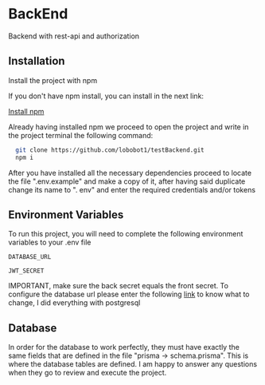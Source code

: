 
# BackEnd

Backend with rest-api and authorization


## Installation

Install the project with npm

If you don't have npm install, you can install in the next link:

[Install npm](https://nodejs.org/en/download)

Already having installed npm we proceed to open the project and write in the project terminal the following command:

```bash
  git clone https://github.com/lobobot1/testBackend.git
  npm i
```

After you have installed all the necessary dependencies proceed to locate the file ".env.example" and make a copy of it, after having said duplicate change its name to ". env" and enter the required credentials and/or tokens


## Environment Variables

To run this project, you will need to complete the following environment variables to your .env file

`DATABASE_URL`

`JWT_SECRET`

IMPORTANT, make sure the back secret equals the front secret. To configure the database url please enter the following [link](https://www.prisma.io/docs/getting-started/setup-prisma/start-from-scratch/relational-databases/connect-your-database-typescript-postgresql) to know what to change, I did everything with postgresql

## Database

In order for the database to work perfectly, they must have exactly the same fields that are defined in the file "prisma -> schema.prisma". This is where the database tables are defined. I am happy to answer any questions when they go to review and execute the project.